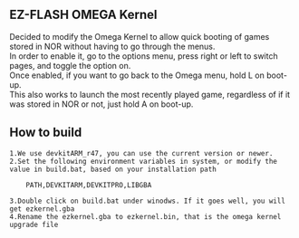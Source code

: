 ## EZ-FLASH OMEGA Kernel

Decided to modify the Omega Kernel to allow quick booting of games stored in NOR without having to go through the menus.\
In order to enable it, go to the options menu, press right or left to switch pages, and toggle the option on.\
Once enabled, if you want to go back to the Omega menu, hold L on boot-up.\
This also works to launch the most recently played game, regardless of if it was stored in NOR or not, just hold A on boot-up.


## How to build 

    1.We use devkitARM_r47, you can use the current version or newer.
    2.Set the following environment variables in system, or modify the value in build.bat, based on your installation path
 
        PATH,DEVKITARM,DEVKITPRO,LIBGBA

    3.Double click on build.bat under winodws. If it goes well, you will get ezkernel.gba
    4.Rename the ezkernel.gba to ezkernel.bin, that is the omega kernel upgrade file
